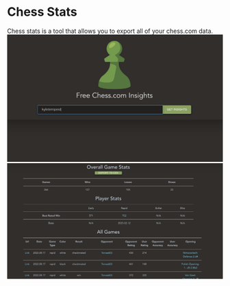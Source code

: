 # Chess Stats

Chess stats is a tool that allows you to export all of your chess.com data. 
![img](imgs/demo.png)
![img](imgs/demo2.png)
